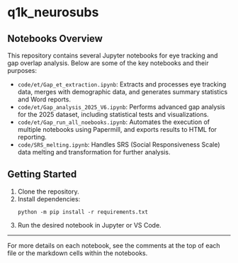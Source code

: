 # q1k_neurosubs

## Notebooks Overview

This repository contains several Jupyter notebooks for eye tracking and gap overlap analysis. Below are some of the key notebooks and their purposes:

- `code/et/Gap_et_extraction.ipynb`: Extracts and processes eye tracking data, merges with demographic data, and generates summary statistics and Word reports.
- `code/et/Gap_analysis_2025_V6.ipynb`: Performs advanced gap analysis for the 2025 dataset, including statistical tests and visualizations.
- `code/et/Gap_run_all_noebooks.ipynb`: Automates the execution of multiple notebooks using Papermill, and exports results to HTML for reporting.
- `code/SRS_melting.ipynb`: Handles SRS (Social Responsiveness Scale) data melting and transformation for further analysis.

## Getting Started

1. Clone the repository.
2. Install dependencies:
   ```
   python -m pip install -r requirements.txt
   ```
3. Run the desired notebook in Jupyter or VS Code.

---
For more details on each notebook, see the comments at the top of each file or the markdown cells within the notebooks.